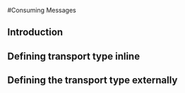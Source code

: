 #Consuming Messages

## Introduction

## Defining transport type inline

## Defining the transport type externally